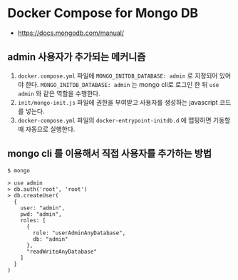 # Docker Compose for Mongo DB

- https://docs.mongodb.com/manual/

## admin 사용자가 추가되는 메커니즘

1. `docker.compose.yml` 파일에 `MONGO_INITDB_DATABASE: admin` 로 지정되어 있어야 한다. `MONGO_INITDB_DATABASE: admin` 는 mongo cli로 로그인 한 뒤 `use admin` 와 같은 역할을 수행한다.
2. `init/mongo-init.js` 파일에 권한을 부여받고 사용자를 생성하는 javascript 코드를 넣는다.
3. `docker-compose.yml` 파일의 `docker-entrypoint-initdb.d` 에 맵핑하면 기동할 때 자동으로 실행한다.

## mongo cli 를 이용해서 직접 사용자를 추가하는 방법

```
$ mongo

> use admin
> db.auth('root', 'root')
> db.createUser(
  {
    user: "admin",
    pwd: "admin",
    roles: [
      {
        role: "userAdminAnyDatabase",
        db: "admin"
      },
      "readWriteAnyDatabase"
    ]
  }
)
```
